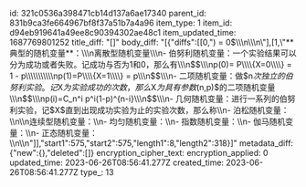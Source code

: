id: 321c0536a398471cb14d137a6ae17340
parent_id: 831b9ca3fe664967bf8f37a51b7a4a96
item_type: 1
item_id: d94eb919641a49ee8c90394302ae48c1
item_updated_time: 1687769801252
title_diff: "[]"
body_diff: "[{\"diffs\":[[0,\") = 0$\\\n\\\n\"],[1,\"**典型的随机变量**：\\\n离散型随机变量\\\n- 伯努利随机变量：一个实验结果可以分为成功或者失败。记成功与否为1和0，那么有\\\n$$\\\np(0)= P\\\\{X=0\\\\} = 1 - p\\\\\\\\\\\np(1)=P\\\\{X=1\\\\} = p\\\n$$\\\n- 二项随机变量：做$n$次独立的伯努利实验。记$X$为实验成功的次数，那么$X$为具有参数$(n,p)$的二项随机变量\\\n$$\\\np(i)=C_n^i p^i(1-p)^{n-i}\\\n$$\\\n- 几何随机变量：进行一系列的伯努利实验，记$X$直到出现成功实验为止的实验次数，那么称\\\n- 泊松随机变量：\\\n\\\n连续型随机变量：\\\n- 均匀随机变量：\\\n- 指数随机变量：\\\n- 伽马随机变量：\\\n- 正态随机变量：\\\n\\\n\"]],\"start1\":575,\"start2\":575,\"length1\":8,\"length2\":318}]"
metadata_diff: {"new":{},"deleted":[]}
encryption_cipher_text: 
encryption_applied: 0
updated_time: 2023-06-26T08:56:41.277Z
created_time: 2023-06-26T08:56:41.277Z
type_: 13